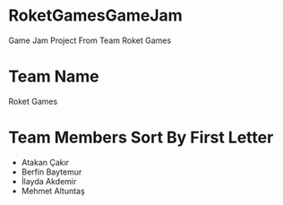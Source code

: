 # RoketGamesGameJam
Game Jam Project From Team Roket Games
# Team Name
Roket Games
# Team Members Sort By First Letter
- Atakan Çakır
- Berfin Baytemur
- İlayda Akdemir
- Mehmet Altuntaş
